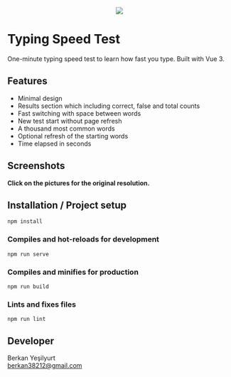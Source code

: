<p align="center"> 
<img src="https://github.com/BerkanYesilyurt/typing-speed-test/assets/8729215/29e457ca-0b0a-4332-aa40-3c90ec215d02">
</p>

# Typing Speed Test
One-minute typing speed test to learn how fast you type. Built with Vue 3.


## Features
- Minimal design
- Results section which including correct, false and total counts
- Fast switching with space between words
- New test start without page refresh
- A thousand most common words
- Optional refresh of the starting words
- Time elapsed in seconds


## Screenshots
**Click on the pictures for the original resolution.**


## Installation / Project setup
```
npm install
```

### Compiles and hot-reloads for development
```
npm run serve
```

### Compiles and minifies for production
```
npm run build
```

### Lints and fixes files
```
npm run lint
```

## Developer
Berkan Yeşilyurt    
berkan38212@gmail.com
